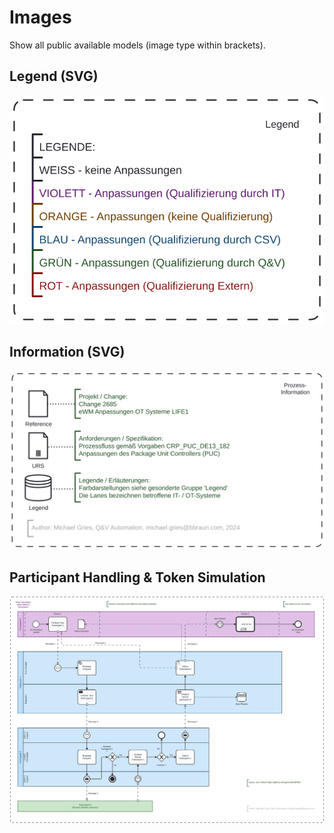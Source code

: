 # Images
Show all public available models (image type within brackets).

## Legend (SVG)
![Legend](Legende_Farben_Camunda_Modeler.svg)  

## Information (SVG)
![Info](Prozess-Information.svg)

## Participant Handling & Token Simulation
![Pool](Participant_Token-Simulation_Testset.svg)
![]()
![]()
![]()
